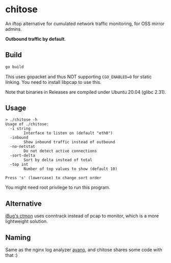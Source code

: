 # chitose

An iftop alternative for cumulated network traffic monitoring, for OSS mirror admins.

**Outbound traffic by default**.

## Build

```bash
go build
```

This uses gopacket and thus NOT supporting `CGO_ENABLED=0` for static linking.
You need to install libpcap to use this.

Note that binaries in Releases are compiled under Ubuntu 20.04 (glibc 2.31).

## Usage

```console
> ./chitose -h
Usage of ./chitose:
  -i string
        Interface to listen on (default "eth0")
  -inbound
        Show inbound traffic instead of outbound
  -no-netstat
        Do not detect active connections
  -sort-delta
        Sort by delta instead of total
  -top int
        Number of top values to show (default 10)

Press 's' (lowercase) to change sort order
```

You might need root privilege to run this program.

## Alternative

[iBug's ctmon](https://github.com/iBug/goGadgets/tree/master/ctmon) uses conntrack instead of pcap to monitor, which is a more lightweight solution.

## Naming

Same as the nginx log analyzer [ayano](https://github.com/taoky/ayano),
and chitose shares some code with that :)


